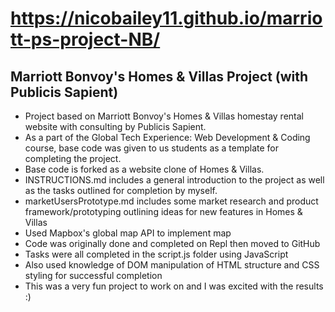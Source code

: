 # https://nicobailey11.github.io/marriott-ps-project-NB/
## Marriott Bonvoy's Homes & Villas Project (with Publicis Sapient)
- Project based on Marriott Bonvoy's Homes & Villas homestay rental website with consulting by Publicis Sapient.
- As a part of the Global Tech Experience: Web Development & Coding course, base code was given to us students as a template for completing the project.
- Base code is forked as a website clone of Homes & Villas.
- INSTRUCTIONS.md includes a general introduction to the project as well as the tasks outlined for completion by myself.
- marketUsersPrototype.md includes some market research and product framework/prototyping outlining ideas for new features in Homes & Villas
- Used Mapbox's global map API to implement map
- Code was originally done and completed on Repl then moved to GitHub
- Tasks were all completed in the script.js folder using JavaScript
- Also used knowledge of DOM manipulation of HTML structure and CSS styling for successful completion
- This was a very fun project to work on and I was excited with the results :)
